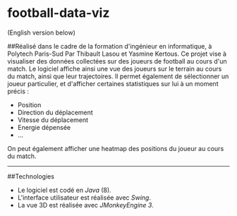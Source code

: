 # football-data-viz

(English version below)

##Réalisé dans le cadre de la formation d'ingénieur en informatique, à Polytech Paris-Sud
Par Thibault Lasou et Yasmine Kertous.
Ce projet vise à visualiser des données collectées sur des joueurs de football au cours d'un match. 
Le logiciel affiche ainsi une vue des joueurs sur le terrain au cours du match, ainsi que leur trajectoires.
Il permet également de sélectionner un joueur particulier, et d'afficher certaines statistiques sur lui à un moment précis :
* Position 
* Direction du déplacement
* Vitesse du déplacement
* Energie dépensée
* ...

On peut également afficher une heatmap des positions du joueur au cours du match.


----------------
##Technologies
* Le logiciel est codé en _Java_ (8).
* L'interface utilisateur est réalisée avec _Swing_.
* La vue 3D est réalisée avec _JMonkeyEngine 3_.